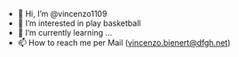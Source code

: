 - 👋 Hi, I’m @vincenzo1109
- 👀 I’m interested in play basketball 
- 🌱 I’m currently learning ...
- 📫 How to reach me per Mail (vincenzo.bienert@dfgh.net)

<!---
vincenzo1109/vincenzo1109 is a ✨ special ✨ repository because its `README.md` (this file) appears on your GitHub profile.
You can click the Preview link to take a look at your changes.
--->

